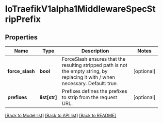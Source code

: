# IoTraefikV1alpha1MiddlewareSpecStripPrefix

## Properties
Name | Type | Description | Notes
------------ | ------------- | ------------- | -------------
**force_slash** | **bool** | ForceSlash ensures that the resulting stripped path is not the empty string, by replacing it with / when necessary. Default: true. | [optional] 
**prefixes** | **list[str]** | Prefixes defines the prefixes to strip from the request URL. | [optional] 

[[Back to Model list]](../README.md#documentation-for-models) [[Back to API list]](../README.md#documentation-for-api-endpoints) [[Back to README]](../README.md)


